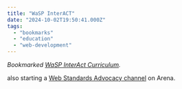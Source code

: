 ```yaml
---
title: "WaSP InterACT"
date: "2024-10-02T19:50:41.000Z"
tags: 
  - "bookmarks"
  - "education"
  - "web-development"
---
```


_Bookmarked [WaSP InterAct Curriculum](https://teach.webstandards.org/)._

also starting a [Web Standards Advocacy channel](https://www.are.na/nick-simson/web-standards-advocacy) on Arena.
